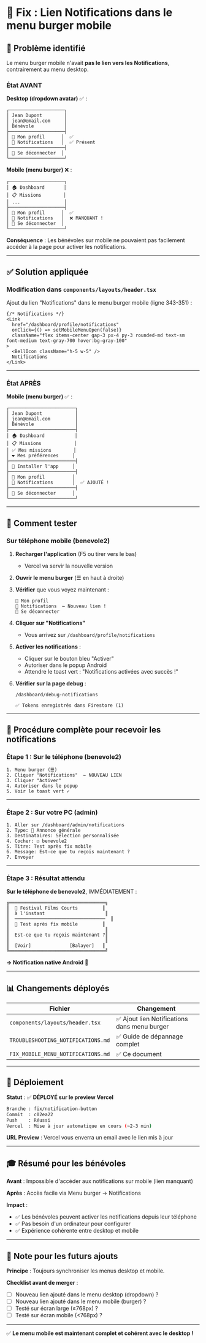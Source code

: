 # 🔧 Fix : Lien Notifications dans le menu burger mobile

## 🐛 Problème identifié

Le menu burger mobile n'avait **pas le lien vers les Notifications**, contrairement au menu desktop.

### État AVANT

**Desktop (dropdown avatar)** ✅ :
```
┌────────────────────┐
│ Jean Dupont        │
│ jean@email.com     │
│ Bénévole           │
├────────────────────┤
│ 👤 Mon profil      │  ✅
│ 🔔 Notifications   │  ✅ Présent
├────────────────────┤
│ 🚪 Se déconnecter  │
└────────────────────┘
```

**Mobile (menu burger)** ❌ :
```
┌────────────────────┐
│ 🏠 Dashboard       │
│ 📋 Missions        │
│ ...                │
├────────────────────┤
│ 👤 Mon profil      │  ✅
│ 🔔 Notifications   │  ❌ MANQUANT !
│ 🚪 Se déconnecter  │
└────────────────────┘
```

**Conséquence** : Les bénévoles sur mobile ne pouvaient pas facilement accéder à la page pour activer les notifications.

---

## ✅ Solution appliquée

### Modification dans `components/layouts/header.tsx`

Ajout du lien "Notifications" dans le menu burger mobile (ligne 343-351) :

```tsx
{/* Notifications */}
<Link
  href="/dashboard/profile/notifications"
  onClick={() => setMobileMenuOpen(false)}
  className="flex items-center gap-3 px-4 py-3 rounded-md text-sm font-medium text-gray-700 hover:bg-gray-100"
>
  <BellIcon className="h-5 w-5" />
  Notifications
</Link>
```

---

### État APRÈS

**Mobile (menu burger)** ✅ :
```
┌────────────────────────┐
│ Jean Dupont            │
│ jean@email.com         │
│ Bénévole               │
├────────────────────────┤
│ 🏠 Dashboard           │
│ 📋 Missions            │
│ ✅ Mes missions        │
│ ❤️ Mes préférences     │
├────────────────────────┤
│ 📱 Installer l'app     │
├────────────────────────┤
│ 👤 Mon profil          │
│ 🔔 Notifications       │  ✅ AJOUTÉ !
├────────────────────────┤
│ 🚪 Se déconnecter      │
└────────────────────────┘
```

---

## 🧪 Comment tester

### Sur téléphone mobile (benevole2)

1. **Recharger l'application** (F5 ou tirer vers le bas)
   - Vercel va servir la nouvelle version

2. **Ouvrir le menu burger** (☰ en haut à droite)

3. **Vérifier** que vous voyez maintenant :
   ```
   👤 Mon profil
   🔔 Notifications  ← Nouveau lien !
   🚪 Se déconnecter
   ```

4. **Cliquer sur "Notifications"**
   - Vous arrivez sur `/dashboard/profile/notifications`

5. **Activer les notifications** :
   - Cliquer sur le bouton bleu "Activer"
   - Autoriser dans le popup Android
   - Attendre le toast vert : "Notifications activées avec succès !"

6. **Vérifier sur la page debug** :
   ```
   /dashboard/debug-notifications
   
   ✅ Tokens enregistrés dans Firestore (1)
   ```

---

## 🎯 Procédure complète pour recevoir les notifications

### Étape 1 : Sur le téléphone (benevole2)

```
1. Menu burger (☰)
2. Cliquer "Notifications"  ← NOUVEAU LIEN
3. Cliquer "Activer"
4. Autoriser dans le popup
5. Voir le toast vert ✓
```

---

### Étape 2 : Sur votre PC (admin)

```
1. Aller sur /dashboard/admin/notifications
2. Type: 📢 Annonce générale
3. Destinataires: Sélection personnalisée
4. Cocher: ☑ benevole2
5. Titre: Test après fix mobile
6. Message: Est-ce que tu reçois maintenant ?
7. Envoyer
```

---

### Étape 3 : Résultat attendu

**Sur le téléphone de benevole2**, IMMÉDIATEMENT :

```
╔═══════════════════════════════════╗
║  🌟 Festival Films Courts         ║
║  à l'instant                      ║
║  ─────────────────────────────────  ║
║  📢 Test après fix mobile         ║
║                                   ║
║  Est-ce que tu reçois maintenant ?║
║                                   ║
║  [Voir]              [Balayer]   ║
╚═══════════════════════════════════╝
```

**→ Notification native Android** 🎉

---

## 📊 Changements déployés

| Fichier | Changement |
|---------|-----------|
| `components/layouts/header.tsx` | ✅ Ajout lien Notifications dans menu burger |
| `TROUBLESHOOTING_NOTIFICATIONS.md` | ✅ Guide de dépannage complet |
| `FIX_MOBILE_MENU_NOTIFICATIONS.md` | ✅ Ce document |

---

## 🚀 Déploiement

**Statut** : ✅ **DÉPLOYÉ sur le preview Vercel**

```bash
Branche : fix/notification-button
Commit  : c02ea22
Push    : Réussi
Vercel  : Mise à jour automatique en cours (~2-3 min)
```

**URL Preview** : Vercel vous enverra un email avec le lien mis à jour

---

## 🎓 Résumé pour les bénévoles

**Avant** : Impossible d'accéder aux notifications sur mobile (lien manquant)

**Après** : Accès facile via Menu burger → Notifications

**Impact** : 
- ✅ Les bénévoles peuvent activer les notifications depuis leur téléphone
- ✅ Pas besoin d'un ordinateur pour configurer
- ✅ Expérience cohérente entre desktop et mobile

---

## 📝 Note pour les futurs ajouts

**Principe** : Toujours synchroniser les menus desktop et mobile.

**Checklist avant de merger** :
- [ ] Nouveau lien ajouté dans le menu desktop (dropdown) ?
- [ ] Nouveau lien ajouté dans le menu mobile (burger) ?
- [ ] Testé sur écran large (≥768px) ?
- [ ] Testé sur écran mobile (<768px) ?

---

✅ **Le menu mobile est maintenant complet et cohérent avec le desktop !**

